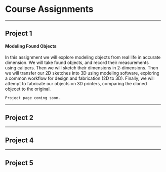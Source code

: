 # Course Assignments

---
## Project 1

#### Modeling Found Objects

In this assignment we will explore modeling objects from real life in accurate dimension. We will take found objects, and record their measurements using calipers. Then we will sketch their dimensions in 2-dimensions. Then we will transfer our 2D sketches into 3D using modeling software, exploring a common workflow for design and fabrication (2D to 3D). Finally, we will attempt to fabricate our objects on 3D printers, comparing the cloned objecet to the original.


```Project page coming soon.```

---
## Project 2



---
## Project 4

---
## Project 5
